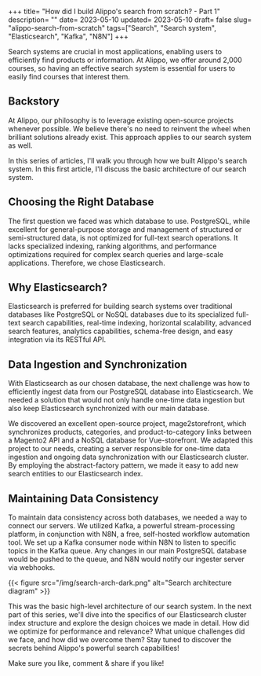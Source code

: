 +++
title= "How did I build Alippo's search from scratch? - Part 1"
description= ""
date= 2023-05-10
updated= 2023-05-10
draft= false
slug= "alippo-search-from-scratch"
tags=["Search", "Search system", "Elasticsearch", "Kafka", "N8N"]
+++

Search systems are crucial in most applications, enabling users to efficiently find products or information. At Alippo, we offer around 2,000 courses, so having an effective search system is essential for users to easily find courses that interest them.

## Backstory

At Alippo, our philosophy is to leverage existing open-source projects whenever possible. We believe there's no need to reinvent the wheel when brilliant solutions already exist. This approach applies to our search system as well.

In this series of articles, I'll walk you through how we built Alippo's search system. In this first article, I'll discuss the basic architecture of our search system.


## Choosing the Right Database
The first question we faced was which database to use. PostgreSQL, while excellent for general-purpose storage and management of structured or semi-structured data, is not optimized for full-text search operations. It lacks specialized indexing, ranking algorithms, and performance optimizations required for complex search queries and large-scale applications. Therefore, we chose Elasticsearch.


## Why Elasticsearch?
Elasticsearch is preferred for building search systems over traditional databases like PostgreSQL or NoSQL databases due to its specialized full-text search capabilities, real-time indexing, horizontal scalability, advanced search features, analytics capabilities, schema-free design, and easy integration via its RESTful API.


## Data Ingestion and Synchronization

With Elasticsearch as our chosen database, the next challenge was how to efficiently ingest data from our PostgreSQL database into Elasticsearch. We needed a solution that would not only handle one-time data ingestion but also keep Elasticsearch synchronized with our main database.

We discovered an excellent open-source project, mage2storefront, which synchronizes products, categories, and product-to-category links between a Magento2 API and a NoSQL database for Vue-storefront. We adapted this project to our needs, creating a server responsible for one-time data ingestion and ongoing data synchronization with our Elasticsearch cluster. By employing the abstract-factory pattern, we made it easy to add new search entities to our Elasticsearch index.


## Maintaining Data Consistency

To maintain data consistency across both databases, we needed a way to connect our servers. We utilized Kafka, a powerful stream-processing platform, in conjunction with N8N, a free, self-hosted workflow automation tool. We set up a Kafka consumer node within N8N to listen to specific topics in the Kafka queue. Any changes in our main PostgreSQL database would be pushed to the queue, and N8N would notify our ingester server via webhooks.

{{< figure src="/img/search-arch-dark.png" alt="Search architecture diagram" >}}

This was the basic high-level architecture of our search system. In the next part of this series, we'll dive into the specifics of our Elasticsearch cluster index structure and explore the design choices we made in detail. How did we optimize for performance and relevance? What unique challenges did we face, and how did we overcome them? Stay tuned to discover the secrets behind Alippo's powerful search capabilities!

Make sure you like, comment & share if you like!
